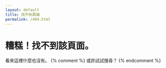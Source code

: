 ```yaml
---
layout: default
title: 找不到頁面
permalink: /404.html
---
```

糟糕！找不到該頁面。
===============================
看來這裡什麼也沒有。
{% comment %} 或許試試搜尋？ {% endcomment %}
